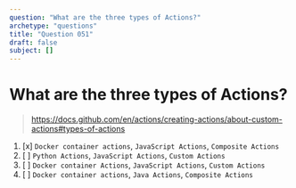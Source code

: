 ```yaml
---
question: "What are the three types of Actions?"
archetype: "questions"
title: "Question 051"
draft: false
subject: []
---
```


# What are the three types of Actions?
> https://docs.github.com/en/actions/creating-actions/about-custom-actions#types-of-actions
1. [x] `Docker container actions`, `JavaScript Actions`, `Composite Actions`
1. [ ] `Python Actions`, `JavaScript Actions`, `Custom Actions`
1. [ ] `Docker container Actions`, `JavaScript Actions`, `Custom Actions`
1. [ ] `Docker container actions`, `Java Actions`, `Composite Actions`
